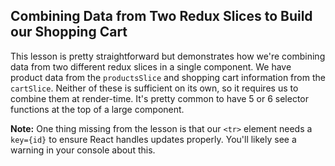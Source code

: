 ## Combining Data from Two Redux Slices to Build our Shopping Cart

This lesson is pretty straightforward but demonstrates how we're combining data from two different redux slices in a single component. We have product data from the `productsSlice` and shopping cart information from the `cartSlice`. Neither of these is sufficient on its own, so it requires us to combine them at render-time. It's pretty common to have 5 or 6 selector functions at the top of a large component.

**Note:** One thing missing from the lesson is that our `<tr>` element needs a `key={id}` to ensure React handles updates properly. You'll likely see a warning in your console about this.
